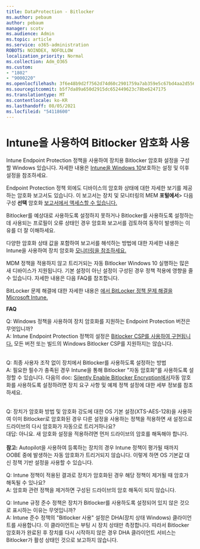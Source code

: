 ```yaml
---
title: DataProtection - Bitlocker
ms.author: pebaum
author: pebaum
manager: scotv
ms.audience: Admin
ms.topic: article
ms.service: o365-administration
ROBOTS: NOINDEX, NOFOLLOW
localization_priority: Normal
ms.collection: Adm_O365
ms.custom:
- "1802"
- "9000220"
ms.openlocfilehash: 3f6e48b9d2f7562d74d60c2901759a7ab359e5c67bd4aa2d556d941a41ab680c
ms.sourcegitcommit: b5f7da89a650d2915dc652449623c78be6247175
ms.translationtype: MT
ms.contentlocale: ko-KR
ms.lasthandoff: 08/05/2021
ms.locfileid: "54118600"
---
```

# <a name="enabling-bitlocker-encryption-with-intune"></a>Intune을 사용하여 Bitlocker 암호화 사용

Intune Endpoint Protection 정책을 사용하여 장치용 Bitlocker 암호화 설정을 구성할 Windows 있습니다. 자세한 내용은 [Intune을 Windows 10](https://docs.microsoft.com/intune/endpoint-protection-windows-10#windows-encryption)보호하는 설정 및 이후 설정을 참조하세요.

Endpoint Protection 정책 외에도 디바이스의 암호화 상태에 대한 자세한 보기를 제공하는 암호화 보고서도 있습니다. 이 보고서는 장치 및 모니터링의 MEM **포털에서**> 다음 구성 **선택** 암호화 [보고서에서 액세스할 수 있습니다.](https://endpoint.microsoft.com/#blade/Microsoft_Intune_DeviceSettings/DevicesMonitorMenu/encryptionReport)

Bitlocker를 예상대로 사용하도록 설정하지 못하거나 Bitlocker를 사용하도록 설정하는 데 사용되는 프로필이 오류 상태인 경우 암호화 보고서를 검토하여 동작이 발생하는 이유를 더 잘 이해하세요.

다양한 암호화 상태 값을 포함하여 보고서를 해석하는 방법에 대한 자세한 내용은 Intune을 사용하여 장치 암호화 [모니터링을 참조하세요.](https://docs.microsoft.com/mem/intune/protect/encryption-monitor)

MDM 정책을 적용하지 않고 트리거되는 자동 Bitlocker Windows 10 실행하는 많은 새 디바이스가 지원됩니다. 기본 설정이 아닌 설정이 구성된 경우 정책 적용에 영향을 줄 수 있습니다. 자세한 내용은 다음 FAQ를 참조합니다.

BitLocker 문제 해결에 대한 자세한 내용은 [에서 BitLocker 정책 문제 해결을 Microsoft Intune.](https://docs.microsoft.com/intune/protect/troubleshoot-bitlocker-policies)
 
 
**FAQ**

Q: Windows 정책을 사용하여 장치 암호화를 지원하는 Endpoint Protection 버전은 무엇입니까?<br>
A: Intune Endpoint Protection 정책의 설정은 [Bitlocker CSP를 사용하여 구현됩니다.](https://docs.microsoft.com/windows/client-management/mdm/bitlocker-csp) 모든 버전 또는 빌드의 Windows Bitlocker CSP를 지원하지는 않습니다. <br><br>

Q: 최종 사용자 조작 없이 장치에서 Bitlocker를 사용하도록 설정하는 방법<br>
A: 필요한 필수가 충족된 경우 Intune을 통해 Bitlocker "자동 암호화"를 사용하도록 설정할 수 있습니다. 다음의 doc: [Silently Enable Bitlocker Encryption에서](https://docs.microsoft.com/mem/intune/protect/encrypt-devices#silently-enable-bitlocker-on-devices)자동 암호화를 사용하도록 설정하려면 장치 요구 사항 및 예제 정책 설정에 대한 세부 정보를 참조하세요. <br><br>

Q: 장치가 암호화 방법 및 암호화 강도에 대한 OS 기본 설정(XTS-AES-128)을 사용하여 이미 Bitlocker로 암호화된 경우 다른 설정을 사용하는 정책을 적용하면 새 설정으로 드라이브의 다시 암호화가 자동으로 트리거하나요?<br>
대답: 아니요. 새 암호화 설정을 적용하려면 먼저 드라이브의 암호를 해독해야 합니다.<br><br>
**참고:** Autopilot을 사용하여 등록하는 장치의 경우 Intune 정책이 평가될 때까지 OOBE 중에 발생하는 자동 암호화가 트리거되지 않습니다. 이렇게 하면 OS 기본값 대신 정책 기반 설정을 사용할 수 있습니다.
 
Q: Intune 정책이 적용된 결과로 장치가 암호화된 경우 해당 정책이 제거될 때 암호가 해독될 수 있나요?<br>
A: 암호화 관련 정책을 제거하면 구성된 드라이브의 암호 해독이 되지 않습니다.
 
Q: Intune 규정 준수 정책은 장치가 Bitlocker를 사용하도록 설정되어 있지 않은 것으로 표시하는 이유는 무엇입니까?<br>
A: Intune 준수 정책의 "Bitlocker 사용" 설정은 DHA(장치 상태 Windows) 클라이언트를 사용합니다. 이 클라이언트는 부팅 시 장치 상태만 측정합니다. 따라서 Bitlocker 암호화가 완료된 후 장치를 다시 시작하지 않은 경우 DHA 클라이언트 서비스는 Bitlocker가 활성 상태인 것으로 보고하지 않습니다.
 
 